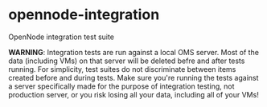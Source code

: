 opennode-integration
====================

OpenNode integration test suite

**WARNING**: Integration tests are run against a local OMS server. Most of the data (including VMs) on that
server will be deleted befre and after tests running. For simplicity, test suites do not discriminate between
items created before and during tests. Make sure you're running the tests against a server specifically made
for the purpose of integration testing, not production server, or you risk losing all your data, including
all of your VMs!

